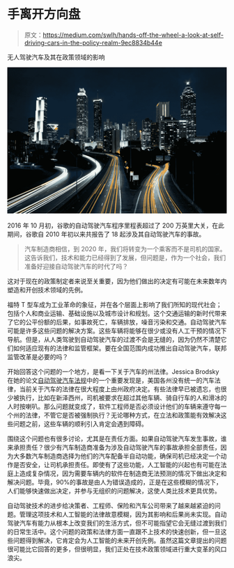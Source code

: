 # 手离开方向盘

> 原文：<https://medium.com/swlh/hands-off-the-wheel-a-look-at-self-driving-cars-in-the-policy-realm-9ec8834b44e>

无人驾驶汽车及其在政策领域的影响

![](img/51fb0a247416ef877a0108cdd0127e88.png)

2016 年 10 月初，谷歌的自动驾驶汽车程序里程表超过了 200 万英里大关，在此期间，谷歌自 2010 年初以来共报告了 18 起涉及其自动驾驶汽车的事故。

> 汽车制造商相信，到 2020 年，我们将转变为一个乘客而不是司机的国家。这告诉我们，技术和能力已经得到了发展，但问题是，作为一个社会，我们准备好迎接自动驾驶汽车的时代了吗？

这对于现在的政策制定者来说至关重要，因为他们做出的决定有可能在未来数年内塑造和开创技术领域的先例。

福特 T 型车成为工业革命的象征，并在各个层面上影响了我们所知的现代社会；包括个人和商业运输、基础设施以及城市设计和规划。这个交通运输的新时代带来了它的公平份额的后果，如事故死亡，车辆排放，噪音污染和交通。自动驾驶汽车可能是许多这些问题的解决方案。这些车辆将能够在很少或没有人工干预的情况下导航。但是，从人类驾驶到自动驾驶汽车的过渡不会是无缝的，因为仍然不清楚它们如何适应现有的法律和监管框架。要在全国范围内成功推出自动驾驶汽车，联邦监管改革是必要的吗？

开始回答这个问题的一个地方，是看一下关于汽车的州法律。Jessica Brodsky 在她的论文[自动驾驶汽车法规](http://scholarship.law.berkeley.edu/cgi/viewcontent.cgi?article=2126&context=btlj)中的一个重要发现是，美国各州没有统一的汽车法律，当前关于汽车的法律在很大程度上由州政府决定。有些法律早已被遗忘，也很少被执行，比如在新泽西州，司机被要求在超过其他车辆、骑自行车的人和滑冰的人时按喇叭。那么问题就变成了，软件工程师是否必须设计他们的车辆来遵守每一个州的法律，不管它是否被强制执行？无论哪种方式，在立法和政策能有效解决这些问题之前，这些车辆的顺利引入肯定会遇到障碍。

围绕这个问题也有很多讨论，尤其是在责任方面。如果自动驾驶汽车发生事故，谁来承担责任？很少有汽车制造商准备为涉及自动驾驶汽车的事故承担全部责任，因为大多数汽车制造商选择为他们的汽车配备半自动功能，确保司机已经决定一个动作是否安全，让司机承担责任。即使有了这些功能，人工智能的兴起也有可能在法庭上造成复杂情况，因为需要车辆内的软件在制造商无法预测的情况下做出决定和解决问题。毕竟，90%的事故是由人为错误造成的，正是在这些模糊的情况下，人们能够快速做出决定，并参与无组织的问题解决，这使人类比技术更具优势。

自动驾驶技术的进步给决策者、工程师、保险和汽车公司带来了越来越紧迫的问题。管理这项技术和人工智能的法律故意模糊，因为其影响和后果尚未实现。自动驾驶汽车有能力从根本上改变我们的生活方式，但不可能指望它会无缝过渡到我们的日常生活中。这个问题的政策和法律方面一直跟不上技术的快速创新，但一旦这些问题得到解决，它肯定会为人工智能的未来开创先例。虽然这篇文章提出的问题很可能比它回答的更多，但很明显，我们正处在技术政策领域进行重大变革的风口浪尖。
